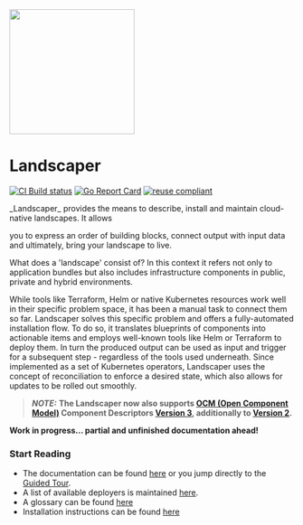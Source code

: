 <img src="./logo/landscaper.svg" width="221">


# Landscaper

[![CI Build
status](https://concourse.ci.gardener.cloud/api/v1/teams/landscaper/pipelines/landscaper-master/jobs/master-head-update-job/badge)](https://concourse.ci.gardener.cloud/teams/landscaper/pipelines/landscaper-master/jobs/master-head-update-job)
[![Go Report
Card](https://goreportcard.com/badge/github.com/landscaper/landscaper)](https://goreportcard.com/report/github.com/landscaper/landscaper)
[![reuse compliant](https://reuse.software/badge/reuse-compliant.svg)](https://reuse.software/)

<!-- Motivation --> _Landscaper_ provides the means to describe, install and maintain cloud-native landscapes. It allows
you to express an order of building blocks, connect output with input data and ultimately, bring your landscape to live.

What does a 'landscape' consist of? In this context it refers not only to application bundles but also includes
infrastructure components in public, private and hybrid environments. 

While tools like Terraform, Helm or native Kubernetes resources work well in their specific problem space, it has been a
manual task to connect them so far. Landscaper solves this specific problem and offers a fully-automated installation
flow. To do so, it translates blueprints of components into actionable items and employs well-known tools like Helm or
Terraform to deploy them. In turn the produced output can be used as input and trigger for a subsequent step -
regardless of the tools used underneath. Since implemented as a set of Kubernetes operators, Landscaper uses the concept
of reconciliation to enforce a desired state, which also allows for updates to be rolled out smoothly. <!-- end -->

> **_NOTE:_** **The Landscaper now also supports [OCM (Open Component Model)](https://ocm.software/) Component
> Descriptors [Version 3](https://ocm.software/docs/component-descriptors/version-3/), additionally to [Version
> 2](https://ocm.software/docs/component-descriptors/version-2/).**

**Work in progress... partial and unfinished documentation ahead!**

### Start Reading
- The documentation can be found [here](docs/README.md) or you jump directly to the [Guided Tour](docs/guided-tour).
- A list of available deployers is maintained [here](docs/deployer).
- A glossary can be found [here](docs/concepts/Glossary.md)
- Installation instructions can be found [here](docs/gettingstarted/install-landscaper-controller.md)
